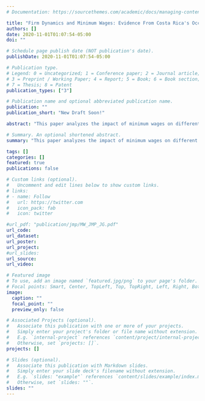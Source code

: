 ```yaml
---
# Documentation: https://sourcethemes.com/academic/docs/managing-content/

title: "Firm Dynamics and Minimum Wages: Evidence From Costa Rica's Occupation-Based System"
authors: []
date: 2020-11-01T01:07:54-05:00
doi: ""

# Schedule page publish date (NOT publication's date).
publishDate: 2020-11-01T01:07:54-05:00

# Publication type.
# Legend: 0 = Uncategorized; 1 = Conference paper; 2 = Journal article;
# 3 = Preprint / Working Paper; 4 = Report; 5 = Book; 6 = Book section;
# 7 = Thesis; 8 = Patent
publication_types: ["3"]

# Publication name and optional abbreviated publication name.
publication: ""
publication_short: "New Draft Soon!"

abstract: "This paper analyzes the impact of minimum wages on different margins of firm dynamics. I examine Costa Rica's high binding and occupation-specific minimum wage setting. I assemble rich administrative data covering the universe of workers and firms in 2006-2017 to construct firm-level exposure measures to the minimum wage policy. Then I estimate the impact of differential exposure to the minimum wage on firm outcomes at several year horizons. Minimum wages induce firms to increase their labor shares, but with a negative and longstanding impact on their profitability. The positive effect on the labor shares moderates as firms reduce their employment levels and expand their capital stocks. Minimum wages additionally lead to higher revenues and labor productivity improvements but increase firm exit. Finally, raising minimum wages lowers firm entry, with an estimated adverse effect on employment of 0.8 percent due to the missing entrants associated with the policy."

# Summary. An optional shortened abstract.
summary: "This paper analyzes the impact of minimum wages on different margins of firm dynamics. I examine Costa Rica's high binding and occupation-specific minimum wage setting. I assemble rich administrative data covering the universe of workers and firms in 2006-2017 to construct firm-level exposure measures to the minimum wage policy. Then I estimate the impact of differential exposure to the minimum wage on firm outcomes at several year horizons. Minimum wages induce firms to increase their labor shares, but with a negative and longstanding impact on their profitability. The positive effect on the labor shares moderates as firms reduce their employment levels and expand their capital stocks. Minimum wages additionally lead to higher revenues and labor productivity improvements but increase firm exit. Finally, raising minimum wages lowers firm entry, with an estimated adverse effect on employment of 0.8 percent due to the missing entrants associated with the policy."

tags: []
categories: []
featured: true
publications: false

# Custom links (optional).
#   Uncomment and edit lines below to show custom links.
# links:
# - name: Follow
#   url: https://twitter.com
#   icon_pack: fab
#   icon: twitter

#url_pdf: "publication/jmp/MW_JMP_JG.pdf"
url_code:
url_dataset:
url_poster:
url_project:
#url_slides:
url_source:
url_video:

# Featured image
# To use, add an image named `featured.jpg/png` to your page's folder.
# Focal points: Smart, Center, TopLeft, Top, TopRight, Left, Right, BottomLeft, Bottom, BottomRight.
image:
  caption: ""
  focal_point: ""
  preview_only: false

# Associated Projects (optional).
#   Associate this publication with one or more of your projects.
#   Simply enter your project's folder or file name without extension.
#   E.g. `internal-project` references `content/project/internal-project/index.md`.
#   Otherwise, set `projects: []`.
projects: []

# Slides (optional).
#   Associate this publication with Markdown slides.
#   Simply enter your slide deck's filename without extension.
#   E.g. `slides: "example"` references `content/slides/example/index.md`.
#   Otherwise, set `slides: ""`.
slides: ""
---
```

